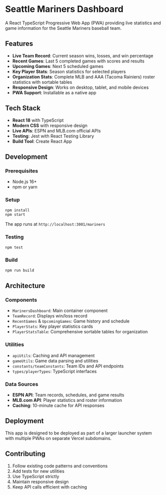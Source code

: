 # Seattle Mariners Dashboard

A React TypeScript Progressive Web App (PWA) providing live statistics and game information for the Seattle Mariners baseball team.

## Features

- **Live Team Record**: Current season wins, losses, and win percentage
- **Recent Games**: Last 5 completed games with scores and results
- **Upcoming Games**: Next 5 scheduled games
- **Key Player Stats**: Season statistics for selected players
- **Organization Stats**: Complete MLB and AAA (Tacoma Rainiers) roster statistics with sortable tables
- **Responsive Design**: Works on desktop, tablet, and mobile devices
- **PWA Support**: Installable as a native app

## Tech Stack

- **React 18** with TypeScript
- **Modern CSS** with responsive design
- **Live APIs**: ESPN and MLB.com official APIs
- **Testing**: Jest with React Testing Library
- **Build Tool**: Create React App

## Development

### Prerequisites
- Node.js 16+
- npm or yarn

### Setup
```bash
npm install
npm start
```

The app runs at `http://localhost:3001/mariners`

### Testing
```bash
npm test
```

### Build
```bash
npm run build
```

## Architecture

### Components
- `MarinersDashboard`: Main container component
- `TeamRecord`: Displays win/loss record
- `RecentGames` & `UpcomingGames`: Game history and schedule
- `PlayerStats`: Key player statistics cards
- `PlayerStatsTable`: Comprehensive sortable tables for organization

### Utilities
- `apiUtils`: Caching and API management
- `gameUtils`: Game data parsing and utilities
- `constants/teamConstants`: Team IDs and API endpoints
- `types/playerTypes`: TypeScript interfaces

### Data Sources
- **ESPN API**: Team records, schedules, and game results
- **MLB.com API**: Player statistics and roster information
- **Caching**: 10-minute cache for API responses

## Deployment

This app is designed to be deployed as part of a larger launcher system with multiple PWAs on separate Vercel subdomains.

## Contributing

1. Follow existing code patterns and conventions
2. Add tests for new utilities
3. Use TypeScript strictly
4. Maintain responsive design
5. Keep API calls efficient with caching